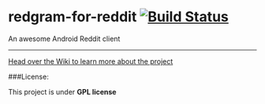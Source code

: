 # redgram-for-reddit [![Build Status](https://travis-ci.org/Redgram/redgram-for-reddit.svg?branch=dev-profile)](https://travis-ci.org/Redgram/redgram-for-reddit)
An awesome Android Reddit client

--------------

[Head over the Wiki to learn more about the project](https://github.com/Redgram/redgram-for-reddit/wiki)

###License:

This project is under **GPL license**
